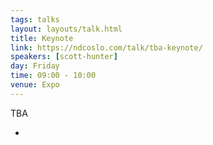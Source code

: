 ```yaml
---
tags: talks
layout: layouts/talk.html
title: Keynote
link: https://ndcoslo.com/talk/tba-keynote/
speakers: [scott-hunter]
day: Friday
time: 09:00 - 10:00
venue: Expo
---
```

TBA


-
